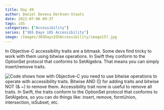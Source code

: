 ```yaml
---
title: Day 49
author: Daniel Devesa Derksen-Staats
date: 2022-07-06 09:37
tags: iOS
categories: ["Accessibility"]
series: ["365 Days iOS Accessibility"]
image: /Images/365DaysIOSAccessibility/image157.jpg
---
```


In Objective-C accessibility traits are a bitmask. Some devs find tricky to work with them using bitwise operations. In Swift they conform to the OptionSet protocol that conforms to SetAlgebra. That means you can simply insert/remove traits.

![Code shows how with Objective-C you need to use bitwise operations to operate with accessibility traits. Bitwise AND (|) for adding traits and bitwise NOT (& ~) to remove them. Accessibility trait none is useful to remove all traits. In Swift, the traits conform to the OptionSet protocol that conforms to SetAlgebra, so you can do things like: insert, remove, formUnion, intersection, isSubset, etc.](/Images/365DaysIOSAccessibility/image157.jpg)

